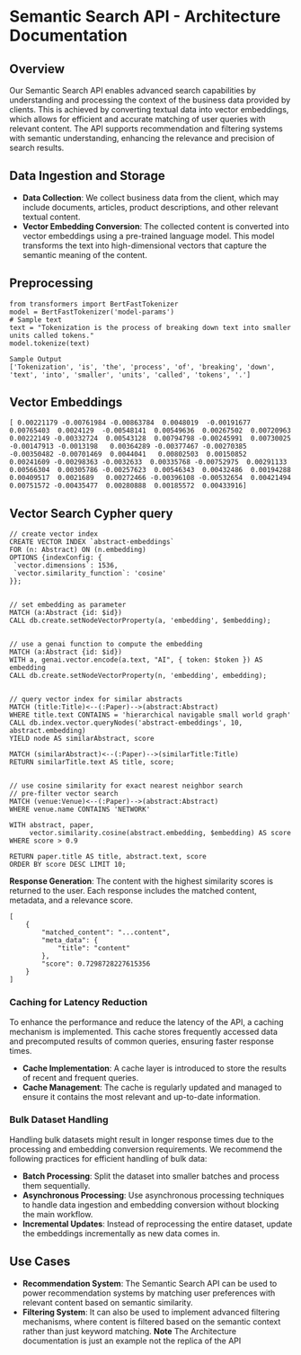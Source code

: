 # Semantic Search API - Architecture Documentation
## Overview
Our Semantic Search API enables advanced search capabilities by understanding and processing the context of the business data provided by clients. 
This is achieved by converting textual data into vector embeddings, which allows for efficient and accurate matching of user queries with relevant content.
The API supports recommendation and filtering systems with semantic understanding, enhancing the relevance and precision of search results.
## Data Ingestion and Storage
- **Data Collection**: We collect business data from the client, which may include documents, articles, product descriptions, and other relevant textual content.
- **Vector Embedding Conversion**: The collected content is converted into vector embeddings using a pre-trained language model. This model transforms the text into high-dimensional vectors that capture the semantic meaning of the content.
## Preprocessing
```
from transformers import BertFastTokenizer
model = BertFastTokenizer('model-params')
# Sample text
text = "Tokenization is the process of breaking down text into smaller units called tokens."
model.tokenize(text)
```
```
Sample Output
['Tokenization', 'is', 'the', 'process', 'of', 'breaking', 'down', 'text', 'into', 'smaller', 'units', 'called', 'tokens', '.']
```
## Vector Embeddings
```
[ 0.00221179 -0.00761984 -0.00863784  0.0048019  -0.00191677  0.00765403  0.0024129  -0.00548141  0.00549636  0.00267502  0.00720963  0.00222149 -0.00332724  0.00543128  0.00794798 -0.00245991  0.00730025 -0.00147913 -0.0013198   0.00364289 -0.00377467 -0.00270385 -0.00350482 -0.00701469  0.0044041   0.00802503  0.00150852  0.00241609 -0.00298363 -0.0032633  0.00335768 -0.00752975  0.00291133  0.00566304  0.00305786 -0.00257623  0.00546343  0.00432486  0.00194288  0.00409517  0.0021689   0.00272466 -0.00396108 -0.00532654  0.00421494  0.00751572 -0.00435477  0.00280888  0.00185572  0.00433916]
```
## Vector Search Cypher query
```
// create vector index
CREATE VECTOR INDEX `abstract-embeddings`
FOR (n: Abstract) ON (n.embedding)
OPTIONS {indexConfig: {
 `vector.dimensions`: 1536,
 `vector.similarity_function`: 'cosine'
}};


// set embedding as parameter
MATCH (a:Abstract {id: $id})
CALL db.create.setNodeVectorProperty(a, 'embedding', $embedding);


// use a genai function to compute the embedding
MATCH (a:Abstract {id: $id})
WITH a, genai.vector.encode(a.text, "AI", { token: $token }) AS embedding
CALL db.create.setNodeVectorProperty(n, 'embedding', embedding);


// query vector index for similar abstracts
MATCH (title:Title)<--(:Paper)-->(abstract:Abstract)
WHERE title.text CONTAINS = 'hierarchical navigable small world graph'
CALL db.index.vector.queryNodes('abstract-embeddings', 10, abstract.embedding)
YIELD node AS similarAbstract, score

MATCH (similarAbstract)<--(:Paper)-->(similarTitle:Title)
RETURN similarTitle.text AS title, score;


// use cosine similarity for exact nearest neighbor search
// pre-filter vector search
MATCH (venue:Venue)<--(:Paper)-->(abstract:Abstract)
WHERE venue.name CONTAINS 'NETWORK'

WITH abstract, paper,
     vector.similarity.cosine(abstract.embedding, $embedding) AS score
WHERE score > 0.9

RETURN paper.title AS title, abstract.text, score
ORDER BY score DESC LIMIT 10;
```
**Response Generation**: The content with the highest similarity scores is returned to the user. Each response includes the matched content, metadata, and a relevance score.
```
[
    {
        "matched_content": "...content",
        "meta_data": {
            "title": "content"
        },
        "score": 0.7298728227615356
    }
]
```
### Caching for Latency Reduction
To enhance the performance and reduce the latency of the API, a caching mechanism is implemented. This cache stores frequently accessed data and precomputed results of common queries, ensuring faster response times.

- **Cache Implementation**: A cache layer is introduced to store the results of recent and frequent queries.
- **Cache Management**: The cache is regularly updated and managed to ensure it contains the most relevant and up-to-date information.
### Bulk Dataset Handling
Handling bulk datasets might result in longer response times due to the processing and embedding conversion requirements. We recommend the following practices for efficient handling of bulk data:
- **Batch Processing**: Split the dataset into smaller batches and process them sequentially.
- **Asynchronous Processing**: Use asynchronous processing techniques to handle data ingestion and embedding conversion without blocking the main workflow.
- **Incremental Updates**: Instead of reprocessing the entire dataset, update the embeddings incrementally as new data comes in.
## Use Cases
- **Recommendation System**: The Semantic Search API can be used to power recommendation systems by matching user preferences with relevant content based on semantic similarity.
- **Filtering System**: It can also be used to implement advanced filtering mechanisms, where content is filtered based on the semantic context rather than just keyword matching.
**Note**
  The Architecture  documentation is just an example not the replica of the API 
